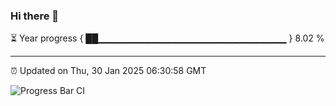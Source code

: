 ### Hi there 👋

⏳ Year progress { ██▁▁▁▁▁▁▁▁▁▁▁▁▁▁▁▁▁▁▁▁▁▁▁▁▁▁▁▁ } 8.02 %

---

⏰ Updated on Thu, 30 Jan 2025 06:30:58 GMT

![Progress Bar CI](https://github.com/DhruviPatel157/GitHub-Actions-Demo/workflows/Progress%20Bar%20CI/badge.svg)
